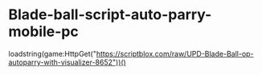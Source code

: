 # Blade-ball-script-auto-parry-mobile-pc
loadstring(game:HttpGet("https://scriptblox.com/raw/UPD-Blade-Ball-op-autoparry-with-visualizer-8652"))()

